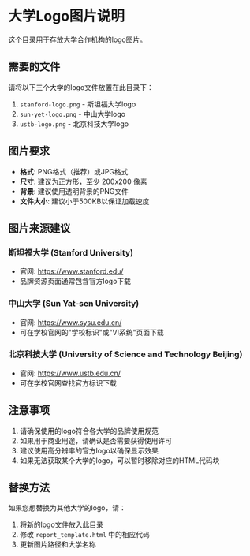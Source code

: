 # 大学Logo图片说明

这个目录用于存放大学合作机构的logo图片。

## 需要的文件

请将以下三个大学的logo文件放置在此目录下：

1. `stanford-logo.png` - 斯坦福大学logo
2. `sun-yet-logo.png` - 中山大学logo  
3. `ustb-logo.png` - 北京科技大学logo

## 图片要求

- **格式**: PNG格式（推荐）或JPG格式
- **尺寸**: 建议为正方形，至少 200x200 像素
- **背景**: 建议使用透明背景的PNG文件
- **文件大小**: 建议小于500KB以保证加载速度

## 图片来源建议

### 斯坦福大学 (Stanford University)
- 官网: https://www.stanford.edu/
- 品牌资源页面通常包含官方logo下载

### 中山大学 (Sun Yat-sen University)  
- 官网: https://www.sysu.edu.cn/
- 可在学校官网的"学校标识"或"VI系统"页面下载

### 北京科技大学 (University of Science and Technology Beijing)
- 官网: https://www.ustb.edu.cn/
- 可在学校官网查找官方标识下载

## 注意事项

1. 请确保使用的logo符合各大学的品牌使用规范
2. 如果用于商业用途，请确认是否需要获得使用许可
3. 建议使用高分辨率的官方logo以确保显示效果
4. 如果无法获取某个大学的logo，可以暂时移除对应的HTML代码块

## 替换方法

如果您想替换为其他大学的logo，请：

1. 将新的logo文件放入此目录
2. 修改 `report_template.html` 中的相应代码
3. 更新图片路径和大学名称 
